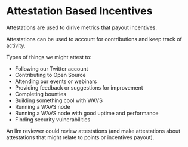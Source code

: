 # Attestation Based Incentives

Attestations are used to dirive metrics that payout incentives.

Attestations can be used to account for contributions and keep track of activity.

Types of things we might attest to:
- Following our Twitter account
- Contributing to Open Source
- Attending our events or webinars
- Providing feedback or suggestions for improvement
- Completing bounties
- Building something cool with WAVS
- Running a WAVS node
- Running a WAVS node with good uptime and performance
- Finding security vulnerabilities



An llm reviewer could review attestations (and make attestations about attestations that might relate to points or incentives payout).
